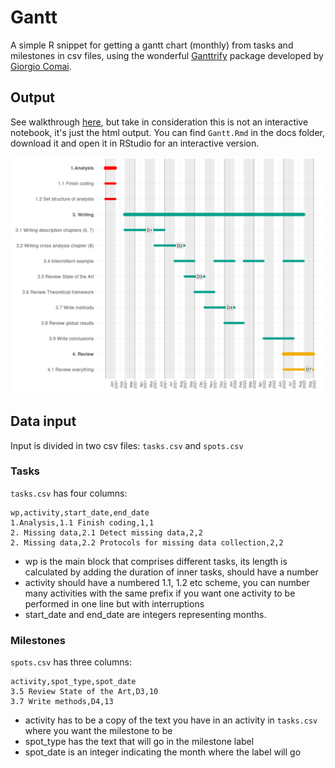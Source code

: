# Gantt

A simple R snippet for getting a gantt chart (monthly) from tasks and milestones in csv files, using the wonderful [Ganttrify](https://github.com/giocomai/ganttrify) package developed by [Giorgio Comai](https://github.com/giocomai).

## Output

See walkthrough [here](https://thessaly.github.io/gantt), but take in consideration this is not an interactive notebook, it's just the html output. You can find `Gantt.Rmd` in the docs folder, download it and open it in RStudio for an interactive version.

![](docs/plot.png)

## Data input

Input is divided in two csv files: `tasks.csv` and `spots.csv`

### Tasks
`tasks.csv` has four columns: 

```
wp,activity,start_date,end_date
1.Analysis,1.1 Finish coding,1,1
2. Missing data,2.1 Detect missing data,2,2
2. Missing data,2.2 Protocols for missing data collection,2,2
```

- wp is the main block that comprises different tasks, its length is calculated by adding the duration of inner tasks, should have a number
- activity should have a numbered 1.1, 1.2 etc scheme, you can number many activities with the same prefix if you want one activity to be performed in one line but with interruptions 
- start_date and end_date are integers representing months.

### Milestones

`spots.csv` has three columns: 

```
activity,spot_type,spot_date
3.5 Review State of the Art,D3,10
3.7 Write methods,D4,13
```

- activity has to be a copy of the text you have in an activity in `tasks.csv` where you want the milestone to be
- spot_type has the text that will go in the milestone label
- spot_date is an integer indicating the month where the label will go




